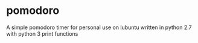 # pomodoro
A simple pomodoro timer for personal use on lubuntu written in python 2.7 with python 3 print functions
